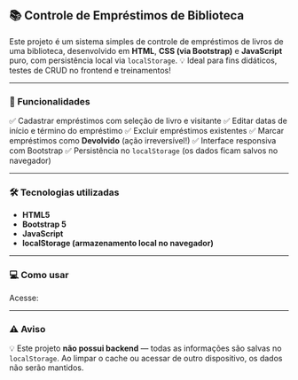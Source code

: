 ## 📚 Controle de Empréstimos de Biblioteca

Este projeto é um sistema simples de controle de empréstimos de livros de uma biblioteca, desenvolvido em **HTML**, **CSS (via Bootstrap)** e **JavaScript** puro, com persistência local via `localStorage`.
💡 Ideal para fins didáticos, testes de CRUD no frontend e treinamentos!

---

### 🚀 Funcionalidades

✅ Cadastrar empréstimos com seleção de livro e visitante
✅ Editar datas de início e término do empréstimo
✅ Excluir empréstimos existentes
✅ Marcar empréstimos como **Devolvido** (ação irreversível!)
✅ Interface responsiva com Bootstrap
✅ Persistência no `localStorage` (os dados ficam salvos no navegador)

---

### 🛠 Tecnologias utilizadas

* **HTML5**
* **Bootstrap 5**
* **JavaScript**
* **localStorage (armazenamento local no navegador)**

---

### 💻 Como usar

Acesse:

---

### ⚠️ Aviso

💡 Este projeto **não possui backend** — todas as informações são salvas no `localStorage`. Ao limpar o cache ou acessar de outro dispositivo, os dados não serão mantidos.

